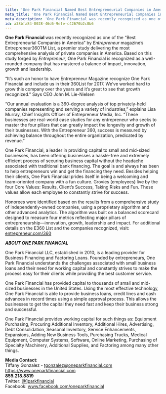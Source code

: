 ```yaml
---
title: 'One Park Financial Named Best Entrepreneurial Companies in America by Entrepreneur Magazine''s 2017 Entrepreneur360 List'
meta_title: 'One Park Financial Named Best Entrepreneurial Companies in America by Entrepreneur Magazine''s 2017 Entrepreneur360 List'
meta_description: 'One Park Financial was recently recognized as one of the “Best Entrepreneurial Companies in America” by Entrepreneur magazine’s Entrepreneur360TM List.'
id: a38bfa84-8028-46d6-9efe-c42670b2c0b6
---
```

<strong>One Park Financial </strong>was recently recognized as one of the “Best Entrepreneurial Companies in America” by <em>Entrepreneur </em>magazine’s Entrepreneur360TM List, a premier study delivering the most comprehensive analysis of private companies in America. Based on this study forged by <em>Entrepreneur</em>, One Park Financial is recognized as a well-rounded company that has mastered a balance of impact, innovation, growth and leadership.

“It’s such an honor to have Entrepreneur Magazine recognize One Park Financial and include us in their 360List for 2017. We’ve worked hard to grow this company over the years and it’s great to see that growth recognized.” Says CEO John M. Lie-Nielsen

“Our annual evaluation is a 360-degree analysis of top privately-held companies representing and serving a variety of industries,” explains Lisa Murray, Chief Insights Officer of Entrepreneur Media, Inc. “These businesses are real-world case studies for any entrepreneur who seeks to master the four pillars that can greatly impact the longevity and growth of their businesses. With the Entrepreneur 360, success is measured by achieving balance throughout the entire organization, predicated by revenue.”

One Park Financial, a leader in providing capital to small and mid-sized businesses, has been offering businesses a hassle-free and extremely efficient process of securing business capital without the headache associated with traditional bank financing. The goal is and always has been to help entrepreneurs win and get the financing they need. Besides helping their clients, One Park Financial prides itself in being a welcoming and team-oriented company with a fun culture. Grovies (employees) live by the four Core Values: Results, Client’s Success, Taking Risks and Fun. These values allow each employee to constantly strive for success.

Honorees were identified based on the results from a comprehensive study of independently-owned companies, using a proprietary algorithm and other advanced analytics. The algorithm was built on a balanced scorecard designed to measure four metrics reflecting major pillars of entrepreneurship—innovation, growth, leadership and impact. For additional details on the E360 List and the companies recognized, visit: <a href="http://entrepreneur.com/360">entrepreneur.com/360</a>

<strong><em>ABOUT ONE PARK FINANCIAL </em></strong>

One Park Financial LLC, established in 2010, is a leading provider for Business Financing and Factoring Loans. Founded by entrepreneurs, One Park Financial understands the challenges associated with small business loans and their need for working capital and constantly strives to make the process easy for their clients while providing the best customer service.

One Park Financial has provided capital to thousands of small and mid-sized businesses in the United States. Using the most effective technology, One Park Financial is able to provide business loans, credit lines and cash advances in record times using a simple approval process. This allows the businesses to get the capital they need fast and keep their business strong and successful.

One Park Financial provides working capital for such things as: Equipment Purchasing, Procuring Additional Inventory, Additional Hires, Advertising, Debt Consolidation, Seasonal Inventory, Service Enhancements, Expansions, Adding New Business Tools, Purchasing Trucks, Medical Equipment, Computer Systems, Software, Online Marketing, Purchasing of Specialty Machinery, Additional Supplies, and Factoring among many other things.

**Media Contact:** 
<br/>
Tiffany Gonzalez - tgonzalez@oneparkfinancial.com
<br/>
<a href="https://www.oneparkfinancial.com/">https://www.oneparkfinancial.com</a>
<br/>
**855.218.8819**
<br/>
Twitter: <a href="https://twitter.com/1parkfinancial">@1parkfinancial</a> 
<br/>
Facebook: <a href="https://www.facebook.com/oneparkfinancial">www.facebook.com/oneparkfinancial</a>